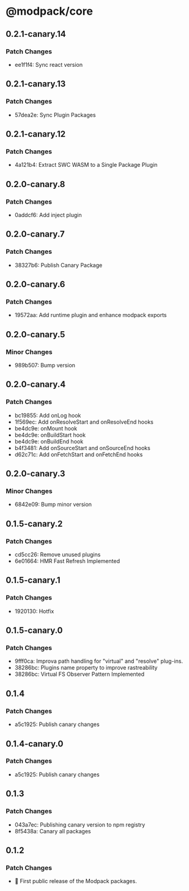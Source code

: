 # @modpack/core

## 0.2.1-canary.14

### Patch Changes

- ee1f1f4: Sync react version

## 0.2.1-canary.13

### Patch Changes

- 57dea2e: Sync Plugin Packages

## 0.2.1-canary.12

### Patch Changes

- 4a121b4: Extract SWC WASM to a Single Package Plugin

## 0.2.0-canary.8

### Patch Changes

- 0addcf6: Add inject plugin

## 0.2.0-canary.7

### Patch Changes

- 38327b6: Publish Canary Package

## 0.2.0-canary.6

### Patch Changes

- 19572aa: Add runtime plugin and enhance modpack exports

## 0.2.0-canary.5

### Minor Changes

- 989b507: Bump version

## 0.2.0-canary.4

### Patch Changes

- bc19855: Add onLog hook
- 1f569ec: Add onResolveStart and onResolveEnd hooks
- be4dc9e: onMount hook
- be4dc9e: onBuildStart hook
- be4dc9e: onBuildEnd hook
- b4f3481: Add onSourceStart and onSourceEnd hooks
- d62c71c: Add onFetchStart and onFetchEnd hooks

## 0.2.0-canary.3

### Minor Changes

- 6842e09: Bump minor version

## 0.1.5-canary.2

### Patch Changes

- cd5cc26: Remove unused plugins
- 6e01664: HMR Fast Refresh Implemented

## 0.1.5-canary.1

### Patch Changes

- 1920130: Hotfix

## 0.1.5-canary.0

### Patch Changes

- 9fff0ca: Improva path handling for "virtual" and "resolve" plug-ins.
- 38286bc: Plugins name property to improve rastreability
- 38286bc: Virtual FS Observer Pattern Implemented

## 0.1.4

### Patch Changes

- a5c1925: Publish canary changes

## 0.1.4-canary.0

### Patch Changes

- a5c1925: Publish canary changes

## 0.1.3

### Patch Changes

- 043a7ec: Publishing canary version to npm registry
- 8f5438a: Canary all packages

## 0.1.2

### Patch Changes

- 🎉 First public release of the Modpack packages.
